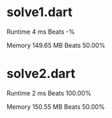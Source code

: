 # solve1.dart

Runtime 4 ms Beats -%

Memory 149.65 MB Beats 50.00%

# solve2.dart

Runtime 2 ms Beats 100.00%

Memory 150.55 MB Beats 50.00%

